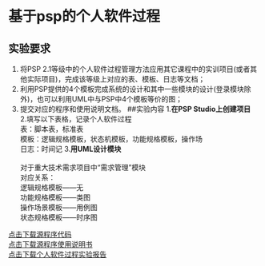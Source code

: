 # 基于psp的个人软件过程
## **实验要求**<br>
1.	将PSP 2.1等级中的个人软件过程管理方法应用其它课程中的实训项目(或者其他实际项目)，完成该等级上对应的表、模板、日志等文档； <br>
2.	利用PSP提供的4个模板完成系统的设计和其中一些模块的设计(登录模块除外)，也可以利用UML中与PSP中4个模板等价的图；<br>
3.	提交对应的程序和使用说明文档。
##实验内容
1.**在PSP Studio上创建项目**<br>
2.填写以下表格，记录个人软件过程<br>
表：脚本表，标准表<br>
模板：逻辑规格模板，状态机模板，功能规格模板，操作场<br>
日志：时间记
3.**用UML设计模块**<br><br>
对于重大技术需求项目中“需求管理”模块<br>
对应关系：<br>
逻辑规格模板——无<br>
功能规格模板——类图<br>
操作场景模板——用例图<br>
状态规格模板——时序图<br>

[点击下载源程序代码](https://github.com/meetquestion/psp/blob/master/Technology.rar)<br>
[点击下载源程序使用说明书](https://github.com/meetquestion/psp/blob/master/使用说明文档.docx)<br>
[点击下载个人软件过程实验报告](https://github.com/meetquestion/psp/blob/master/psp/master/psp个人软件过程.docx)

